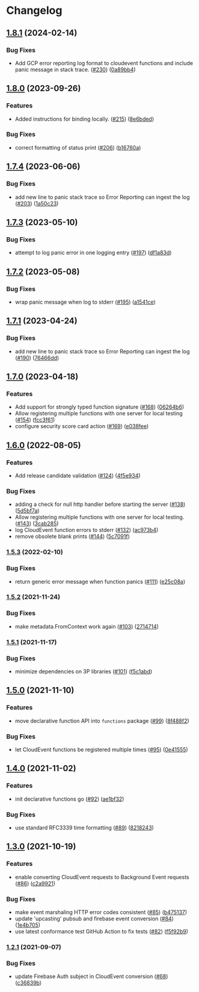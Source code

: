 # Changelog

## [1.8.1](https://github.com/enadhq/functions-framework-go/compare/v1.8.0...v1.8.1) (2024-02-14)


### Bug Fixes

* Add GCP error reporting log format to cloudevent functions and include panic message in stack trace. ([#230](https://github.com/enadhq/functions-framework-go/issues/230)) ([0a89bb4](https://github.com/enadhq/functions-framework-go/commit/0a89bb412a447495e1b13877f913718baa7afcd1))

## [1.8.0](https://github.com/enadhq/functions-framework-go/compare/v1.7.4...v1.8.0) (2023-09-26)


### Features

* Added instructions for binding locally. ([#215](https://github.com/enadhq/functions-framework-go/issues/215)) ([8e6bded](https://github.com/enadhq/functions-framework-go/commit/8e6bded26745b8808c60ced353085d229fba0f38))


### Bug Fixes

* correct formatting of status print ([#206](https://github.com/enadhq/functions-framework-go/issues/206)) ([b16760a](https://github.com/enadhq/functions-framework-go/commit/b16760a8d0375dd484d8e74beb3646b43cc1c741))

## [1.7.4](https://github.com/enadhq/functions-framework-go/compare/v1.7.3...v1.7.4) (2023-06-06)


### Bug Fixes

* add new line to panic stack trace so Error Reporting can ingest the log ([#203](https://github.com/enadhq/functions-framework-go/issues/203)) ([1a50c23](https://github.com/enadhq/functions-framework-go/commit/1a50c23fff631a715d4f4ad4431e7c9e57d23178))

## [1.7.3](https://github.com/enadhq/functions-framework-go/compare/v1.7.2...v1.7.3) (2023-05-10)


### Bug Fixes

* attempt to log panic error in one logging entry ([#197](https://github.com/enadhq/functions-framework-go/issues/197)) ([df1a83d](https://github.com/enadhq/functions-framework-go/commit/df1a83d30d117ccb2706399873a7aa6e1bc2eb38))

## [1.7.2](https://github.com/enadhq/functions-framework-go/compare/v1.7.1...v1.7.2) (2023-05-08)


### Bug Fixes

* wrap panic message when log to stderr ([#195](https://github.com/enadhq/functions-framework-go/issues/195)) ([a1541ce](https://github.com/enadhq/functions-framework-go/commit/a1541ce7b2b9d2e7ec93833fee4c88a384cca89a))

## [1.7.1](https://github.com/enadhq/functions-framework-go/compare/v1.7.0...v1.7.1) (2023-04-24)


### Bug Fixes

* add new line to panic stack trace so Error Reporting can ingest the log ([#190](https://github.com/enadhq/functions-framework-go/issues/190)) ([76466dd](https://github.com/enadhq/functions-framework-go/commit/76466dd6f852c36c564de88bdf46b1fd6a8c04cd))

## [1.7.0](https://github.com/enadhq/functions-framework-go/compare/v1.6.1...v1.7.0) (2023-04-18)


### Features

* Add support for strongly typed function signature ([#168](https://github.com/enadhq/functions-framework-go/issues/168)) ([06264b6](https://github.com/enadhq/functions-framework-go/commit/06264b6785e5aef394d97e516d5c1819d3e09d91))
* Allow registering multiple functions with one server for local testing ([#154](https://github.com/enadhq/functions-framework-go/issues/154)) ([fcc3f61](https://github.com/enadhq/functions-framework-go/commit/fcc3f6159d0d8e29bfeb715b6d1319fedcfb0510))
* configure security score card action ([#169](https://github.com/enadhq/functions-framework-go/issues/169)) ([e038fee](https://github.com/enadhq/functions-framework-go/commit/e038fee735ad43d26c86cc5fc5887b42dc52b467))

## [1.6.0](https://github.com/enadhq/functions-framework-go/compare/v1.5.3...v1.6.0) (2022-08-05)


### Features

* Add release candidate validation ([#124](https://github.com/enadhq/functions-framework-go/issues/124)) ([4f5e934](https://github.com/enadhq/functions-framework-go/commit/4f5e9341b8a7ac43d7f18ad499ad326ff585ff06))


### Bug Fixes

* adding a check for null http handler before starting the server ([#138](https://github.com/enadhq/functions-framework-go/issues/138)) ([5d5bf7a](https://github.com/enadhq/functions-framework-go/commit/5d5bf7a741528b4a82cbe9c67f48425fe19be444))
* Allow registering multiple functions with one server for local testing. ([#143](https://github.com/enadhq/functions-framework-go/issues/143)) ([3cab285](https://github.com/enadhq/functions-framework-go/commit/3cab285f11b6cafced19dd42756dca821a89dda7))
* log CloudEvent function errors to stderr ([#132](https://github.com/enadhq/functions-framework-go/issues/132)) ([ac973b4](https://github.com/enadhq/functions-framework-go/commit/ac973b4343f4814abe811d65c0c08e4c0aa4c59e))
* remove obsolete blank prints ([#144](https://github.com/enadhq/functions-framework-go/issues/144)) ([5c7091f](https://github.com/enadhq/functions-framework-go/commit/5c7091ff59ebcfd724cdd3c90f4b97c318696040))

### [1.5.3](https://github.com/enadhq/functions-framework-go/compare/v1.5.2...v1.5.3) (2022-02-10)


### Bug Fixes

* return generic error message when function panics ([#111](https://github.com/enadhq/functions-framework-go/issues/111)) ([e25c08a](https://github.com/enadhq/functions-framework-go/commit/e25c08a01bc0b424edcf5e010aa4099c0797020e))

### [1.5.2](https://www.github.com/enadhq/functions-framework-go/compare/v1.5.1...v1.5.2) (2021-11-24)


### Bug Fixes

* make metadata.FromContext work again ([#103](https://www.github.com/enadhq/functions-framework-go/issues/103)) ([2714714](https://www.github.com/enadhq/functions-framework-go/commit/2714714d9ff985a6b6ed9822c5bc53f9ec8a18f7))

### [1.5.1](https://www.github.com/enadhq/functions-framework-go/compare/v1.5.0...v1.5.1) (2021-11-17)


### Bug Fixes

* minimize dependencies on 3P libraries ([#101](https://www.github.com/enadhq/functions-framework-go/issues/101)) ([f5c1abd](https://www.github.com/enadhq/functions-framework-go/commit/f5c1abdf826826d769ae8661ae8d65cfc48ff288))

## [1.5.0](https://www.github.com/enadhq/functions-framework-go/compare/v1.4.0...v1.5.0) (2021-11-10)


### Features

* move declarative function API into `functions` package ([#99](https://www.github.com/enadhq/functions-framework-go/issues/99)) ([8f488f2](https://www.github.com/enadhq/functions-framework-go/commit/8f488f29af1f7631a3a840c9b61ab6da0773a848))


### Bug Fixes

* let CloudEvent functions be registered multiple times ([#95](https://www.github.com/enadhq/functions-framework-go/issues/95)) ([0e41555](https://www.github.com/enadhq/functions-framework-go/commit/0e41555882aec93a322fb87c7a763fe98e78545a))

## [1.4.0](https://www.github.com/enadhq/functions-framework-go/compare/v1.3.0...v1.4.0) (2021-11-02)


### Features

* init declarative functions go ([#92](https://www.github.com/enadhq/functions-framework-go/issues/92)) ([ae1bf32](https://www.github.com/enadhq/functions-framework-go/commit/ae1bf320be8ff6eef0863a5c5961ff9413d011a8))


### Bug Fixes

* use standard RFC3339 time formatting ([#89](https://www.github.com/enadhq/functions-framework-go/issues/89)) ([8218243](https://www.github.com/enadhq/functions-framework-go/commit/82182437506b131034137b7d6cbb24e522bd213e))

## [1.3.0](https://www.github.com/enadhq/functions-framework-go/compare/v1.2.1...v1.3.0) (2021-10-19)


### Features

* enable converting CloudEvent requests to Background Event requests ([#86](https://www.github.com/enadhq/functions-framework-go/issues/86)) ([c2a9921](https://www.github.com/enadhq/functions-framework-go/commit/c2a992124fcdf5cefd5a39a4c20d2989c574843e))


### Bug Fixes

* make event marshaling HTTP error codes consistent ([#85](https://www.github.com/enadhq/functions-framework-go/issues/85)) ([b475137](https://www.github.com/enadhq/functions-framework-go/commit/b475137216a6870aeeaae8665994064af36dc0f8))
* update 'upcasting' pubsub and firebase event conversion ([#84](https://www.github.com/enadhq/functions-framework-go/issues/84)) ([1e4b705](https://www.github.com/enadhq/functions-framework-go/commit/1e4b705eb3fa36bb36e074626a4538c041e05d31))
* use latest conformance test GitHub Action to fix tests ([#82](https://www.github.com/enadhq/functions-framework-go/issues/82)) ([f5f92b9](https://www.github.com/enadhq/functions-framework-go/commit/f5f92b9fd789ac57a46634a05ae4c310fabc06f1))

### [1.2.1](https://www.github.com/enadhq/functions-framework-go/compare/v1.2.0...v1.2.1) (2021-09-07)


### Bug Fixes

* update Firebase Auth subject in CloudEvent conversion ([#68](https://www.github.com/enadhq/functions-framework-go/issues/68)) ([c36839b](https://www.github.com/enadhq/functions-framework-go/commit/c36839bd73f90030a351a90404e4ea465cd8c7d7))
